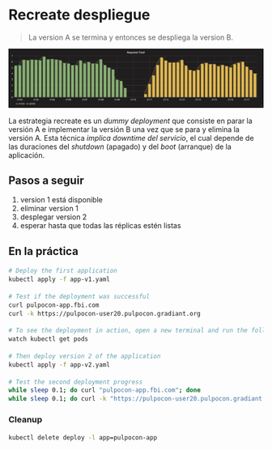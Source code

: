 Recreate despliegue
===================

> La version A se termina y entonces se despliega la version B.

![kubernetes recreate deployment](grafana-recreate.png)

La estrategia recreate es un _dummy deployment_ que consiste en parar la versión A e implementar la versión B una vez que se para y elimina la versión A. Esta técnica *implica downtime del servicio*, el cual depende de las duraciones del _shutdown_ (apagado) y del _boot_ (arranque) de la aplicación. 

## Pasos a seguir

1. version 1 está disponible
1. eliminar version 1
1. desplegar version 2
1. esperar hasta que todas las réplicas estén listas

## En la práctica

```bash
# Deploy the first application
kubectl apply -f app-v1.yaml

# Test if the deployment was successful
curl pulpocon-app.fbi.com
curl -k https://pulpocon-user20.pulpocon.gradiant.org

# To see the deployment in action, open a new terminal and run the following command.
watch kubectl get pods

# Then deploy version 2 of the application
kubectl apply -f app-v2.yaml

# Test the second deployment progress
while sleep 0.1; do curl "pulpocon-app.fbi.com"; done
while sleep 0.1; do curl -k "https://pulpocon-user20.pulpocon.gradiant.org"; done
```

### Cleanup

```bash
kubectl delete deploy -l app=pulpocon-app
```
